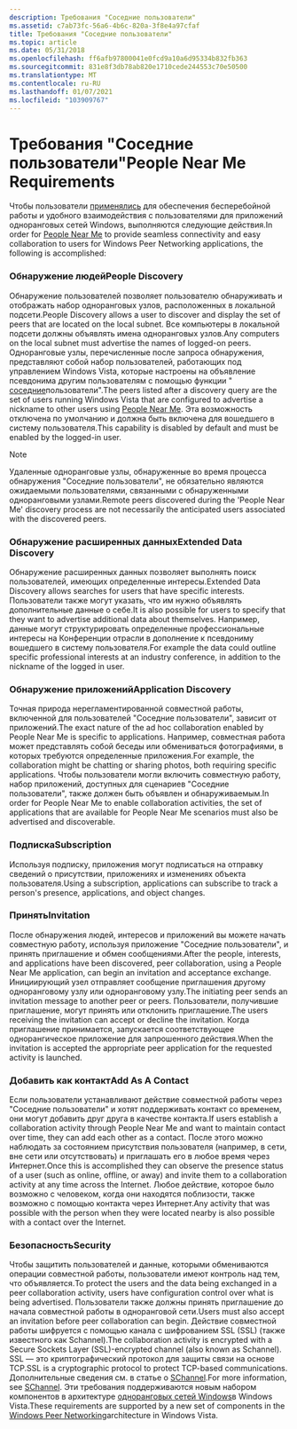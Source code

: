 ```yaml
---
description: Требования "Соседние пользователи"
ms.assetid: c7ab73fc-56a6-4b6c-820a-3f8e4a97cfaf
title: Требования "Соседние пользователи"
ms.topic: article
ms.date: 05/31/2018
ms.openlocfilehash: ff6afb97800041e0fcd9a10a6d95334b832fb363
ms.sourcegitcommit: 831e8f3db78ab820e1710cede244553c70e50500
ms.translationtype: MT
ms.contentlocale: ru-RU
ms.lasthandoff: 01/07/2021
ms.locfileid: "103909767"
---
```

# <a name="people-near-me-requirements"></a><span data-ttu-id="bbe3b-103">Требования "Соседние пользователи"</span><span class="sxs-lookup"><span data-stu-id="bbe3b-103">People Near Me Requirements</span></span>

<span data-ttu-id="bbe3b-104">Чтобы пользователи [применялись](about-people-near-me.md) для обеспечения бесперебойной работы и удобного взаимодействия с пользователями для приложений одноранговых сетей Windows, выполняются следующие действия.</span><span class="sxs-lookup"><span data-stu-id="bbe3b-104">In order for [People Near Me](about-people-near-me.md) to provide seamless connectivity and easy collaboration to users for Windows Peer Networking applications, the following is accomplished:</span></span>

### <a name="people-discovery"></a><span data-ttu-id="bbe3b-105">Обнаружение людей</span><span class="sxs-lookup"><span data-stu-id="bbe3b-105">People Discovery</span></span>

<span data-ttu-id="bbe3b-106">Обнаружение пользователей позволяет пользователю обнаруживать и отображать набор одноранговых узлов, расположенных в локальной подсети.</span><span class="sxs-lookup"><span data-stu-id="bbe3b-106">People Discovery allows a user to discover and display the set of peers that are located on the local subnet.</span></span> <span data-ttu-id="bbe3b-107">Все компьютеры в локальной подсети должны объявлять имена одноранговых узлов.</span><span class="sxs-lookup"><span data-stu-id="bbe3b-107">Any computers on the local subnet must advertise the names of logged-on peers.</span></span> <span data-ttu-id="bbe3b-108">Одноранговые узлы, перечисленные после запроса обнаружения, представляют собой набор пользователей, работающих под управлением Windows Vista, которые настроены на объявление псевдонима другим пользователям с помощью функции " [соседние](about-people-near-me.md)пользователи".</span><span class="sxs-lookup"><span data-stu-id="bbe3b-108">The peers listed after a discovery query are the set of users running Windows Vista that are configured to advertise a nickname to other users using [People Near Me](about-people-near-me.md).</span></span> <span data-ttu-id="bbe3b-109">Эта возможность отключена по умолчанию и должна быть включена для вошедшего в систему пользователя.</span><span class="sxs-lookup"><span data-stu-id="bbe3b-109">This capability is disabled by default and must be enabled by the logged-in user.</span></span>

> [!Note]  
> <span data-ttu-id="bbe3b-110">Удаленные одноранговые узлы, обнаруженные во время процесса обнаружения "Соседние пользователи", не обязательно являются ожидаемыми пользователями, связанными с обнаруженными одноранговыми узлами.</span><span class="sxs-lookup"><span data-stu-id="bbe3b-110">Remote peers discovered during the 'People Near Me' discovery process are not necessarily the anticipated users associated with the discovered peers.</span></span>

 

### <a name="extended-data-discovery"></a><span data-ttu-id="bbe3b-111">Обнаружение расширенных данных</span><span class="sxs-lookup"><span data-stu-id="bbe3b-111">Extended Data Discovery</span></span>

<span data-ttu-id="bbe3b-112">Обнаружение расширенных данных позволяет выполнять поиск пользователей, имеющих определенные интересы.</span><span class="sxs-lookup"><span data-stu-id="bbe3b-112">Extended Data Discovery allows searches for users that have specific interests.</span></span> <span data-ttu-id="bbe3b-113">Пользователи также могут указать, что им нужно объявлять дополнительные данные о себе.</span><span class="sxs-lookup"><span data-stu-id="bbe3b-113">It is also possible for users to specify that they want to advertise additional data about themselves.</span></span> <span data-ttu-id="bbe3b-114">Например, данные могут структурировать определенные профессиональные интересы на Конференции отрасли в дополнение к псевдониму вошедшего в систему пользователя.</span><span class="sxs-lookup"><span data-stu-id="bbe3b-114">For example the data could outline specific professional interests at an industry conference, in addition to the nickname of the logged in user.</span></span>

### <a name="application-discovery"></a><span data-ttu-id="bbe3b-115">Обнаружение приложений</span><span class="sxs-lookup"><span data-stu-id="bbe3b-115">Application Discovery</span></span>

<span data-ttu-id="bbe3b-116">Точная природа нерегламентированной совместной работы, включенной для пользователей "Соседние пользователи", зависит от приложений.</span><span class="sxs-lookup"><span data-stu-id="bbe3b-116">The exact nature of the ad hoc collaboration enabled by People Near Me is specific to applications.</span></span> <span data-ttu-id="bbe3b-117">Например, совместная работа может представлять собой беседы или обмениваться фотографиями, в которых требуются определенные приложения.</span><span class="sxs-lookup"><span data-stu-id="bbe3b-117">For example, the collaboration might be chatting or sharing photos, both requiring specific applications.</span></span> <span data-ttu-id="bbe3b-118">Чтобы пользователи могли включить совместную работу, набор приложений, доступных для сценариев "Соседние пользователи", также должен быть объявлен и обнаруживаемым.</span><span class="sxs-lookup"><span data-stu-id="bbe3b-118">In order for People Near Me to enable collaboration activities, the set of applications that are available for People Near Me scenarios must also be advertised and discoverable.</span></span>

### <a name="subscription"></a><span data-ttu-id="bbe3b-119">Подписка</span><span class="sxs-lookup"><span data-stu-id="bbe3b-119">Subscription</span></span>

<span data-ttu-id="bbe3b-120">Используя подписку, приложения могут подписаться на отправку сведений о присутствии, приложениях и изменениях объекта пользователя.</span><span class="sxs-lookup"><span data-stu-id="bbe3b-120">Using a subscription, applications can subscribe to track a person's presence, applications, and object changes.</span></span>

### <a name="invitation"></a><span data-ttu-id="bbe3b-121">Принять</span><span class="sxs-lookup"><span data-stu-id="bbe3b-121">Invitation</span></span>

<span data-ttu-id="bbe3b-122">После обнаружения людей, интересов и приложений вы можете начать совместную работу, используя приложение "Соседние пользователи", и принять приглашение и обмен сообщениями.</span><span class="sxs-lookup"><span data-stu-id="bbe3b-122">After the people, interests, and applications have been discovered, peer collaboration, using a People Near Me application, can begin an invitation and acceptance exchange.</span></span> <span data-ttu-id="bbe3b-123">Инициирующий узел отправляет сообщение приглашения другому одноранговому узлу или одноранговому узлу.</span><span class="sxs-lookup"><span data-stu-id="bbe3b-123">The initiating peer sends an invitation message to another peer or peers.</span></span> <span data-ttu-id="bbe3b-124">Пользователи, получившие приглашение, могут принять или отклонить приглашение.</span><span class="sxs-lookup"><span data-stu-id="bbe3b-124">The users receiving the invitation can accept or decline the invitation.</span></span> <span data-ttu-id="bbe3b-125">Когда приглашение принимается, запускается соответствующее однорангическое приложение для запрошенного действия.</span><span class="sxs-lookup"><span data-stu-id="bbe3b-125">When the invitation is accepted the appropriate peer application for the requested activity is launched.</span></span>

### <a name="add-as-a-contact"></a><span data-ttu-id="bbe3b-126">Добавить как контакт</span><span class="sxs-lookup"><span data-stu-id="bbe3b-126">Add As A Contact</span></span>

<span data-ttu-id="bbe3b-127">Если пользователи устанавливают действие совместной работы через "Соседние пользователи" и хотят поддерживать контакт со временем, они могут добавить друг друга в качестве контакта.</span><span class="sxs-lookup"><span data-stu-id="bbe3b-127">If users establish a collaboration activity through People Near Me and want to maintain contact over time, they can add each other as a contact.</span></span> <span data-ttu-id="bbe3b-128">После этого можно наблюдать за состоянием присутствия пользователя (например, в сети, вне сети или отсутствовать) и приглашать его в любое время через Интернет.</span><span class="sxs-lookup"><span data-stu-id="bbe3b-128">Once this is accomplished they can observe the presence status of a user (such as online, offline, or away) and invite them to a collaboration activity at any time across the Internet.</span></span> <span data-ttu-id="bbe3b-129">Любое действие, которое было возможно с человеком, когда они находятся поблизости, также возможно с помощью контакта через Интернет.</span><span class="sxs-lookup"><span data-stu-id="bbe3b-129">Any activity that was possible with the person when they were located nearby is also possible with a contact over the Internet.</span></span>

### <a name="security"></a><span data-ttu-id="bbe3b-130">Безопасность</span><span class="sxs-lookup"><span data-stu-id="bbe3b-130">Security</span></span>

<span data-ttu-id="bbe3b-131">Чтобы защитить пользователей и данные, которыми обмениваются операции совместной работы, пользователи имеют контроль над тем, что объявляется.</span><span class="sxs-lookup"><span data-stu-id="bbe3b-131">To protect the users and the data being exchanged in a peer collaboration activity, users have configuration control over what is being advertised.</span></span> <span data-ttu-id="bbe3b-132">Пользователи также должны принять приглашение до начала совместной работы в одноранговой сети.</span><span class="sxs-lookup"><span data-stu-id="bbe3b-132">Users must also accept an invitation before peer collaboration can begin.</span></span> <span data-ttu-id="bbe3b-133">Действие совместной работы шифруется с помощью канала с шифрованием SSL (SSL) (также известного как Schannel).</span><span class="sxs-lookup"><span data-stu-id="bbe3b-133">The collaboration activity is encrypted with a Secure Sockets Layer (SSL)-encrypted channel (also known as Schannel).</span></span> <span data-ttu-id="bbe3b-134">SSL — это криптографический протокол для защиты связи на основе TCP.</span><span class="sxs-lookup"><span data-stu-id="bbe3b-134">SSL is a cryptographic protocol to protect TCP-based communications.</span></span> <span data-ttu-id="bbe3b-135">Дополнительные сведения см. в статье о [SChannel](windows-vista-components-for-people-near-me.md).</span><span class="sxs-lookup"><span data-stu-id="bbe3b-135">For more information, see [SChannel](windows-vista-components-for-people-near-me.md).</span></span> <span data-ttu-id="bbe3b-136">Эти требования поддерживаются новым набором компонентов в архитектуре [одноранговых сетей Windows](what-is-peer-networking-.md)в Windows Vista.</span><span class="sxs-lookup"><span data-stu-id="bbe3b-136">These requirements are supported by a new set of components in the [Windows Peer Networking](what-is-peer-networking-.md)architecture in Windows Vista.</span></span>

 

 



